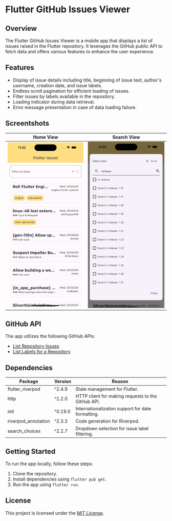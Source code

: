 # Flutter GitHub Issues Viewer

## Overview

The Flutter GitHub Issues Viewer is a mobile app that displays a list of issues raised in the Flutter repository. It leverages the GitHub public API to fetch data and offers various features to enhance the user experience.

## Features

- Display of issue details including title, beginning of issue text, author's username, creation date, and issue labels.
- Endless scroll pagination for efficient loading of issues.
- Filter issues by labels available in the repository.
- Loading indicator during data retrieval.
- Error message presentation in case of data loading failure.

## Screentshots

| Home View  | Search View |
| ------------- | ------------- |
| <img src="https://raw.githubusercontent.com/Adnanbd/potential_flutter_task/main/screenshots/ss1.png" width =300 > | <img src="https://raw.githubusercontent.com/Adnanbd/potential_flutter_task/main/screenshots/ss2.png" width =300 >  |

## GitHub API

The app utilizes the following GitHub APIs:

- [List Repository Issues](https://docs.github.com/en/rest/issues/issues?apiVersion=2022-11-28#list-repository-issues)
- [List Labels for a Repository](https://docs.github.com/en/rest/issues/labels?apiVersion=2022-11-28#list-labels-for-a-repository)

## Dependencies

| Package            | Version   | Reason                                           |
|--------------------|-----------|--------------------------------------------------|
| flutter_riverpod   | ^2.4.9     | State management for Flutter.                    |
| http               | ^1.2.0     | HTTP client for making requests to the GitHub API.|
| intl               | ^0.19.0    | Internationalization support for date formatting.|
| riverpod_annotation| ^2.3.3     | Code generation for Riverpod.                    |
| search_choices     | ^2.2.7     | Dropdown selection for issue label filtering.    |

## Getting Started

To run the app locally, follow these steps:

1. Clone the repository.
2. Install dependencies using `flutter pub get`.
3. Run the app using `flutter run`.

## License

This project is licensed under the [MIT License](LICENSE).

